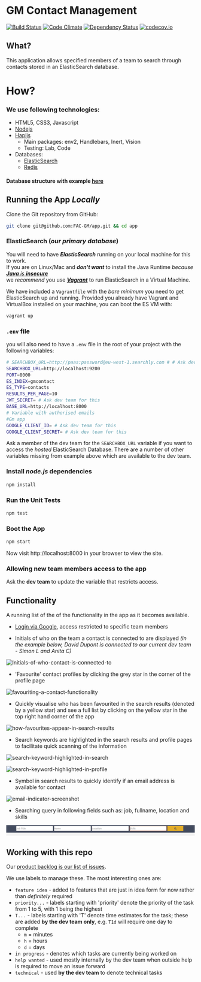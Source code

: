 # GM Contact Management

[![Build Status](https://travis-ci.org/FAC-GM/app.svg?branch=master)](https://travis-ci.org/FAC-GM/app)
[![Code Climate](https://codeclimate.com/github/FAC-GM/app/badges/gpa.svg)](https://codeclimate.com/github/FAC-GM/app)
[![Dependency Status](https://david-dm.org/FAC-GM/app.svg)](https://david-dm.org/FAC-GM/app)
[![codecov.io](https://codecov.io/github/FAC-GM/app/coverage.svg?branch=master)](https://codecov.io/github/FAC-GM/app?branch=master)

## What?

This application allows specified members of a team to search through
contacts stored in an ElasticSearch database.

# How?

### We use following technologies:

* HTML5, CSS3, Javascript
* [Nodejs](https://nodejs.org/en/)
* [Hapijs](http://hapijs.com/)
  * Main packages: env2, Handlebars, Inert, Vision
  * Testing: Lab, Code
* Databases:
  * [ElasticSearch](https://www.elastic.co/)
  * [Redis](http://redis.io/)

#### Database structure with example [here](https://github.com/FAC-GM/app/blob/master/DATA.md)

## Running the App *Locally*


Clone the Git repository from GitHub:

```sh
git clone git@github.com:FAC-GM/app.git && cd app
```

### ElasticSearch (*our primary database*)

You will need to have ***ElasticSearch*** running on your local
machine for this to work.  
If you are on Linux/Mac and ***don't want*** to install the Java Runtime
*because* [***Java*** *is* ***insecure***](https://goo.gl/cqEhN4)  
we *recommend* you use [***Vagrant***](https://github.com/dwyl/learn-vagrant)
to run ElasticSearch in a Virtual Machine.  

We have included a `Vagrantfile` with the *bare minimum* you need to
get ElasticSearch up and running. Provided you already have
Vagrant and VirtualBox installed on your machine, you can boot the ES VM
with:

```sh
vagrant up
```


### `.env` file

you will also need to have a `.env` file in the root of your project
with the following variables:

```sh
# SEARCHBOX_URL=http://paas:password@eu-west-1.searchly.com # # Ask dev team for this
SEARCHBOX_URL=http://localhost:9200
PORT=8000
ES_INDEX=gmcontact
ES_TYPE=contacts
RESULTS_PER_PAGE=10
JWT_SECRET= # Ask dev team for this
BASE_URL=http://localhost:8000
# Variable with authorised emails
#Gm app
GOOGLE_CLIENT_ID= # Ask dev team for this
GOOGLE_CLIENT_SECRET= # Ask dev team for this

```
Ask a member of the dev team for the `SEARCHBOX_URL` variable if you
want to access the *hosted* ElasticSearch Database.
There are a number of other variables missing from example above which are available to the dev team.

### Install *node.js* dependencies

```sh
npm install
```

### Run the Unit Tests

```sh
npm test
```

### Boot the App

```sh
npm start
```

Now visit http://localhost:8000 in your browser to view the site.

### Allowing new team members access to the app
Ask the **dev team** to update the variable that restricts access.


## Functionality

A running list of the of the functionality in the app as it becomes available.

+ [Login via Google](https://github.com/dwyl/hapi-auth-github), access restricted to specific team members

+ Initials of who on the team a contact is connected to are displayed
 _(in the example below, David Dupont is connected to our current dev team - Simon L and Anita C)_

![Initials-of-who-contact-is-connected-to](https://github.com/FAC-GM/app/blob/master/wireframes/initials.png)

* 'Favourite' contact profiles by clicking the grey star in the corner of the profile page

![favouriting-a-contact-functionality](https://github.com/FAC-GM/app/blob/master/wireframes/star2.png)

+ Quickly visualise who has been favourited in the search results (denoted by a yellow star) and see a full list by clicking on the yellow star in the top right hand corner of the app

![how-favourites-appear-in-search-results](https://github.com/FAC-GM/app/blob/master/wireframes/favourite1.png)

+ Search keywords are highlighted in the search results and profile pages to facilitate quick scanning of the information

![search-keyword-highlighted-in-search](https://github.com/FAC-GM/app/blob/master/wireframes/keywords.png)

![search-keyword-highlighted-in-profile](https://github.com/FAC-GM/app/blob/master/wireframes/candidateProfile.png)

+ Symbol in search results to quickly identify if an email address is available for contact

![email-indicator-screenshot](https://github.com/FAC-GM/app/blob/master/wireframes/email-indicator-screenshot.png)

+ Searching query in following fields such as: job, fullname, location and skills 

![query](wireframes/search_skills.png)

## Working with this repo
Our [product backlog is our list of issues](https://github.com/FAC-GM/app/issues).

We use labels to manage these. The most interesting ones are:
+ `feature idea` - added to features that are just in idea form for now rather than _definitely_ required
+ `priority...` - labels starting with 'priority' denote the priority of the task from 1 to 5, with 1 being the highest
+ `T...` - labels starting with 'T' denote time estimates for the task; these are added **by the dev team only**, e.g. `T1d` will require one day to complete
  + `m` = minutes
  + `h` = hours
  + `d` = days
+ `in progress` - denotes which tasks are currently being worked on
+ `help wanted` - used mostly internally by the dev team when outside help is required to move an issue forward
+ `technical` - used **by the dev team** to denote technical tasks
